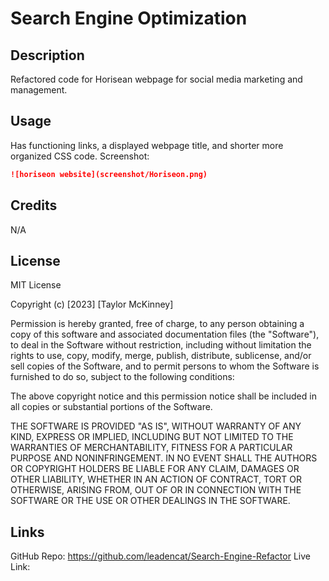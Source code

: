 # Search Engine Optimization

## Description
Refactored code for Horisean webpage for social media marketing and management.

## Usage
Has functioning links, a displayed webpage title, and shorter more organized CSS code.
Screenshot:

```md
![horiseon website](screenshot/Horiseon.png)
```

## Credits

N/A

## License

MIT License

Copyright (c) [2023] [Taylor McKinney]

Permission is hereby granted, free of charge, to any person obtaining a copy
of this software and associated documentation files (the "Software"), to deal
in the Software without restriction, including without limitation the rights
to use, copy, modify, merge, publish, distribute, sublicense, and/or sell
copies of the Software, and to permit persons to whom the Software is
furnished to do so, subject to the following conditions:

The above copyright notice and this permission notice shall be included in all
copies or substantial portions of the Software.

THE SOFTWARE IS PROVIDED "AS IS", WITHOUT WARRANTY OF ANY KIND, EXPRESS OR
IMPLIED, INCLUDING BUT NOT LIMITED TO THE WARRANTIES OF MERCHANTABILITY,
FITNESS FOR A PARTICULAR PURPOSE AND NONINFRINGEMENT. IN NO EVENT SHALL THE
AUTHORS OR COPYRIGHT HOLDERS BE LIABLE FOR ANY CLAIM, DAMAGES OR OTHER
LIABILITY, WHETHER IN AN ACTION OF CONTRACT, TORT OR OTHERWISE, ARISING FROM,
OUT OF OR IN CONNECTION WITH THE SOFTWARE OR THE USE OR OTHER DEALINGS IN THE
SOFTWARE.

## Links

GitHub Repo: https://github.com/leadencat/Search-Engine-Refactor
Live Link: 